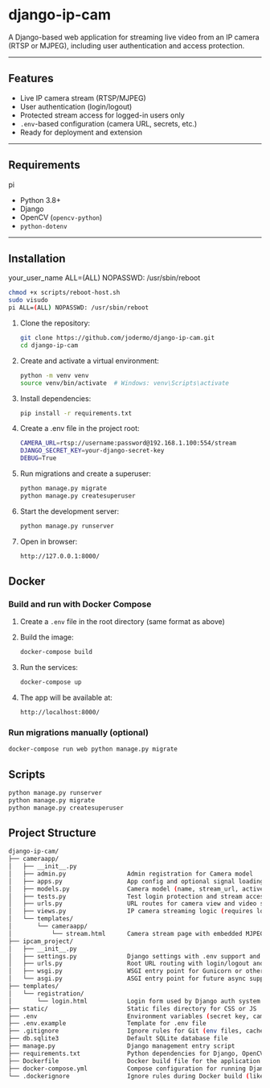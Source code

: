 # django-ip-cam


A Django-based web application for streaming live video from an IP camera (RTSP or MJPEG), including user authentication and access protection.

---

## Features


- Live IP camera stream (RTSP/MJPEG)
- User authentication (login/logout)
- Protected stream access for logged-in users only
- `.env`-based configuration (camera URL, secrets, etc.)
- Ready for deployment and extension

---

## Requirements
pi
- Python 3.8+
- Django
- OpenCV (`opencv-python`)
- `python-dotenv`

---

## Installation

your_user_name ALL=(ALL) NOPASSWD: /usr/sbin/reboot
```bash
chmod +x scripts/reboot-host.sh
sudo visudo
pi ALL=(ALL) NOPASSWD: /usr/sbin/reboot
```

1. Clone the repository:

    ```bash
    git clone https://github.com/jodermo/django-ip-cam.git
    cd django-ip-cam
    ```

2. Create and activate a virtual environment:

    ```bash
    python -m venv venv
    source venv/bin/activate  # Windows: venv\Scripts\activate
    ```

3. Install dependencies:

    ```bash
    pip install -r requirements.txt
    ```

4. Create a .env file in the project root:
    ```bash
    CAMERA_URL=rtsp://username:password@192.168.1.100:554/stream
    DJANGO_SECRET_KEY=your-django-secret-key
    DEBUG=True
    ```

5. Run migrations and create a superuser:

    ```bash
    python manage.py migrate
    python manage.py createsuperuser
    ```

6. Start the development server:
    ```bash
    python manage.py runserver
    ```

7. Open in browser:
    ```bash
    http://127.0.0.1:8000/
    ```

## Docker

### Build and run with Docker Compose

1. Create a `.env` file in the root directory (same format as above)

2. Build the image:

    ```bash
    docker-compose build
    ```

3. Run the services:

    ```bash
    docker-compose up
    ```

4. The app will be available at:

    ```
    http://localhost:8000/
    ```

### Run migrations manually (optional)

```bash
docker-compose run web python manage.py migrate
```

## Scripts

```bash
python manage.py runserver
python manage.py migrate
python manage.py createsuperuser
```

## Project Structure

```bash
django-ip-cam/
├── cameraapp/
│   ├── __init__.py
│   ├── admin.py                 Admin registration for Camera model
│   ├── apps.py                  App config and optional signal loading
│   ├── models.py                Camera model (name, stream_url, active)
│   ├── tests.py                 Test login protection and stream access
│   ├── urls.py                  URL routes for camera view and video stream
│   ├── views.py                 IP camera streaming logic (requires login)
│   └── templates/
│       └── cameraapp/
│           └── stream.html      Camera stream page with embedded MJPEG
├── ipcam_project/
│   ├── __init__.py
│   ├── settings.py              Django settings with .env support and auth config
│   ├── urls.py                  Root URL routing with login/logout and app include
│   ├── wsgi.py                  WSGI entry point for Gunicorn or other servers
│   └── asgi.py                  ASGI entry point for future async support
├── templates/
│   └── registration/
│       └── login.html           Login form used by Django auth system
├── static/                      Static files directory for CSS or JS
├── .env                         Environment variables (secret key, camera URL, debug)
├── .env.example                 Template for .env file
├── .gitignore                   Ignore rules for Git (env files, cache, venv)
├── db.sqlite3                   Default SQLite database file
├── manage.py                    Django management entry script
├── requirements.txt             Python dependencies for Django, OpenCV, dotenv, gunicorn
├── Dockerfile                   Docker build file for the application
├── docker-compose.yml           Compose configuration for running Django and migrations
└── .dockerignore                Ignore rules during Docker build (like .env and staticfiles)

```